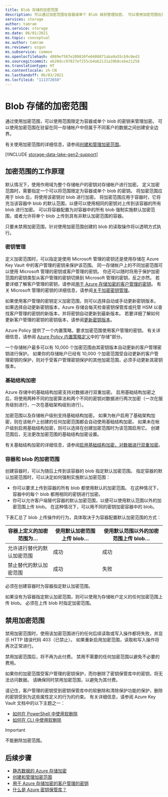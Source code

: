 ```yaml
---
title: Blob 存储的加密范围
description: 可以通过加密范围在容器或单个 Blob 级别管理加密。 可以使用加密范围在驻留在同一存储帐户中但属于不同客户的数据之间创建安全边界。
services: storage
author: tamram
ms.service: storage
ms.date: 06/01/2021
ms.topic: conceptual
ms.author: tamram
ms.reviewer: ozgun
ms.subservice: common
ms.openlocfilehash: d089ef587e209810fe0400871aba9a55cb9c0ed3
ms.sourcegitcommit: eb20dcc97827ef255cb4ab2131a39b8cebe21258
ms.translationtype: HT
ms.contentlocale: zh-CN
ms.lasthandoff: 06/03/2021
ms.locfileid: "111372650"
---
```

# <a name="encryption-scopes-for-blob-storage"></a>Blob 存储的加密范围

通过使用加密范围，可以使用范围限定为容器或单个 blob 的密钥来管理加密。 可以使用加密范围在驻留在同一存储帐户中但属于不同客户的数据之间创建安全边界。

有关使用加密范围的详细信息，请参阅[创建和管理加密范围](encryption-scope-manage.md)。

[!INCLUDE [storage-data-lake-gen2-support](../../../includes/storage-data-lake-gen2-support.md)]

## <a name="how-encryption-scopes-work"></a>加密范围的工作原理

默认情况下，使用作用域为整个存储帐户的密钥对存储帐户进行加密。 定义加密范围时，需要指定一个可以将范围限定为容器或单个 blob 的密钥。 将加密范围应用于 blob 后，将使用该密钥对 blob 进行加密。 将加密范围应用于容器时，它将充当该容器中 blob 的默认范围，以便可以使用相同的密钥对上传到该容器的所有 blob 进行加密。 可以将容器配置为对容器中的所有 blob 强制实施默认加密范围，或者允许将单个 blob 上传到具有非默认加密范围的容器。

只要未禁用加密范围，针对使用加密范围创建的 blob 的读取操作将以透明方式执行。

### <a name="key-management"></a>密钥管理

定义加密范围时，可以指定是使用 Microsoft 管理的密钥还是使用存储在 Azure Key Vault 中的客户管理的密钥来保护该范围。 同一存储帐户上的不同加密范围可以使用 Microsoft 管理的密钥或客户管理的密钥。 你还可以随时将用于保护加密范围的密钥类型从客户管理的密钥切换到 Microsoft 管理的密钥，反之亦然。 若要详细了解客户管理的密钥，请参阅[用于 Azure 存储加密的客户管理的密钥](../common/customer-managed-keys-overview.md)。 有关 Microsoft 管理的密钥的详细信息，请参阅[关于加密密钥管理](../common/storage-service-encryption.md#about-encryption-key-management)。

如果使用客户管理的密钥定义加密范围，则可以选择自动或手动更新密钥版本。 如果选择自动更新密钥版本，Azure 存储会每天检查密钥保管库或托管 HSM 以查找客户管理的密钥的新版本，并将密钥自动更新到最新版本。 若要详细了解如何更新客户管理的密钥的密钥版本，请参阅[更新密钥版本](../common/customer-managed-keys-overview.md#update-the-key-version)。

Azure Policy 提供了一个内置策略，要求加密范围使用客户管理的密钥。 有关详细信息，请参阅 [Azure Policy 内置策略定义](../../governance/policy/samples/built-in-policies.md#storage)中的“存储”部分。

一个存储帐户最多可以有 10,000 个加密范围由其密钥版本自动更新的客户管理密钥进行保护。 如果你的存储帐户已经有 10,000 个加密范围受自动更新的客户管理密钥的保护，则对于受客户管理密钥保护的其他加密范围，必须手动更新其密钥版本。  

### <a name="infrastructure-encryption"></a>基础结构加密

Azure 存储中的基础结构加密支持对数据进行双重加密。 启用基础结构加密之后，将使用两种不同的加密算法和两个不同的密钥对数据进行两次加密（一次在服务级别进行，一次在基础架构级别进行）。

加密范围以及存储帐户级别支持基础结构加密。 如果为帐户启用了基础架构加密，则在该帐户上创建的任何加密范围都会自动使用基础结构加密。 如果未在帐户级别启用基础结构加密，则可以选择在创建加密范围时为该范围启用它。 创建范围后，无法更改加密范围的基础结构加密设置。

有关基础结构加密的详细信息，请参阅[启用基础结构加密，对数据进行双重加密](../common/infrastructure-encryption-enable.md)。

### <a name="encryption-scopes-for-containers-and-blobs"></a>容器和 blob 的加密范围

创建容器时，可以为随后上传到该容器的 blob 指定默认加密范围。 指定容器的默认加密范围时，可以决定如何强制实施默认加密范围：

- 你可以要求上传到容器的所有 blob 都使用默认的加密范围。 在这种情况下，容器中的每个 blob 都用相同的密钥进行加密。
- 你可以允许客户端替代容器的默认加密范围，以便可以使用默认范围以外的加密范围上传 blob。 在这种情况下，可以用不同的密钥加密容器中的 blob。

下表汇总了 blob 上传操作的行为，具体取决于为容器配置默认加密范围的方式：

| 容器上定义的加密范围为… | 使用默认加密范围上传 blob… | 使用默认范围以外的加密范围上传 blob… |
|--|--|--|
| 允许进行替代的默认加密范围 | 成功 | 成功 |
| 禁止替代的默认加密范围 | 成功 | 失败 |

必须在创建容器时为容器指定默认加密范围。

如果没有为容器指定默认加密范围，则可以使用为存储帐户定义的任何加密范围上传 blob。 必须在上传 blob 时指定加密范围。

## <a name="disabling-an-encryption-scope"></a>禁用加密范围

禁用加密范围时，使用该加密范围进行的任何后续读取或写入操作都将失败，并显示 HTTP 错误代码 403（已禁止）。 如果重新启用加密范围，读取和写入操作将再次正常进行。

禁用加密范围后，将不再为此付费。 禁用不需要的任何加密范围以避免不必要的费用。

如果你的加密范围受客户管理的密钥保护，而你删除了密钥保管库中的密钥，将无法访问数据。 请确保同时禁用加密范围，以避免为其付费。

请记住，客户管理的密钥受到密钥保管库中的软删除和清除保护功能的保护，删除的密钥受到为这些属性定义的行为的约束。 有关详细信息，请参阅 Azure Key Vault 文档中的以下主题之一：

- [如何在 PowerShell 中使用软删除](../../key-vault/general/key-vault-recovery.md)
- [如何在 CLI 中使用软删除](../../key-vault/general/key-vault-recovery.md)

> [!IMPORTANT]
> 不能删除加密范围。



## <a name="next-steps"></a>后续步骤

- [静态数据的 Azure 存储加密](../common/storage-service-encryption.md)
- [创建和管理加密范围](encryption-scope-manage.md)
- [用于 Azure 存储加密的客户管理的密钥](../common/customer-managed-keys-overview.md)
- [什么是 Azure 密钥保管库？](../../key-vault/general/overview.md)